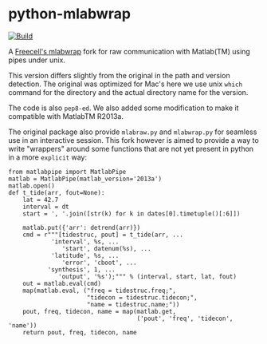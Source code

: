 python-mlabwrap
===============

[![Build](https://api.travis-ci.org/ocefpaf/python-mlabwrap.png?branch=master)](https://travis-ci.org/ocefpaf/python-mlabwrap)


A [Freecell's mlabwrap](http://code.google.com/p/danapeerlab/source/browse/trunk/freecell/depends/common/python/matlabpipe.py)
fork for raw communication with Matlab(TM) using pipes under unix.

This version differs slightly from the original in the path and version
detection.  The original was optimized for Mac's here we use unix `which`
command for the directory and the actual directory name for the version.

The code is also `pep8-ed`.  We also added some modification to make it
compatible with MatlabTM R2013a.

The original package also provide `mlabraw.py` and `mlabwrap.py` for seamless
use in an interactive session.  This fork however is aimed to provide a way to
write "wrappers" around some functions that are not yet present in python in a
more `explicit` way:


~~~~~~~~~~~~~~~~~~~~~~~~~~~~~~~~~~~~~~~~~~~~~~~~~~~~~~~~ {.python .numberLines}
from matlabpipe import MatlabPipe
matlab = MatlabPipe(matlab_version='2013a')
matlab.open()
def t_tide(arr, fout=None):
    lat = 42.7
    interval = dt
    start = ', '.join([str(k) for k in dates[0].timetuple()[:6]])

    matlab.put({'arr': detrend(arr)})
    cmd = r"""[tidestruc, pout] = t_tide(arr, ...
            'interval', %s, ...
               'start', datenum(%s), ...
            'latitude', %s, ...
               'error', 'cboot', ...
           'synthesis', 1, ...
              'output', '%s');""" % (interval, start, lat, fout)
    out = matlab.eval(cmd)
    map(matlab.eval, ("freq = tidestruc.freq;",
                      "tidecon = tidestruc.tidecon;",
                      "name = tidestruc.name;"))
    pout, freq, tidecon, name = map(matlab.get,
                                    ('pout', 'freq', 'tidecon', 'name'))
    return pout, freq, tidecon, name
~~~~~~~~~~~~~~~~~~~~~~~~~~~~~~~~~~~~~~~~~~~~~~~~~~~~~~~~~~~~~~~~~~~~~~~~~~~~~~~
